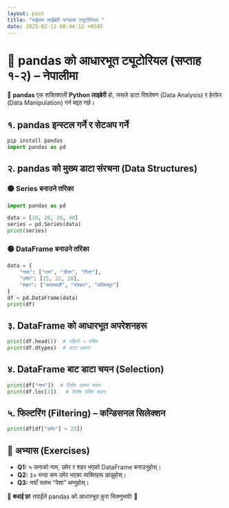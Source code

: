 ```yaml
---
layout: post
title: "पाईथन लाईब्रेरी पान्डास ट्युटोरियल "
date: 2025-02-12 08:44:12 +0545
---
```


# 📌 pandas को आधारभूत ट्यूटोरियल (सप्ताह १-२) – नेपालीमा  
🚀 **pandas** एक शक्तिशाली **Python लाइब्रेरी** हो, जसले डाटा विश्लेषण (Data Analysis) र हेरफेर (Data Manipulation) गर्न मद्दत गर्छ।  

## १. pandas इन्स्टल गर्ने र सेटअप गर्ने  
```python
pip install pandas
import pandas as pd
```

## २. pandas को मुख्य डाटा संरचना (Data Structures)  
### 🟢 Series बनाउने तरिका  
```python
import pandas as pd

data = [10, 20, 30, 40]
series = pd.Series(data)
print(series)
```

### 🟢 DataFrame बनाउने तरिका  
```python
data = {
    "नाम": ["राम", "सीता", "गिता"],
    "उमेर": [25, 22, 28],
    "शहर": ["काठमाडौं", "पोखरा", "ललितपुर"]
}
df = pd.DataFrame(data)
print(df)
```

## ३. DataFrame को आधारभूत अपरेशनहरू  
```python
print(df.head())  # पहिलो ५ पंक्ति
print(df.dtypes)  # डाटा प्रकार
```

## ४. DataFrame बाट डाटा चयन (Selection)  
```python
print(df["नाम"])  # विशेष स्तम्भ चयन
print(df.loc[1])   # विशेष पंक्ति चयन
```

## ५. फिल्टरिंग (Filtering) – कन्डिसनल सिलेक्शन  
```python
print(df[df["उमेर"] > 25])
```

## 🎯 अभ्यास (Exercises)  
- **Q1:** ५ जनाको नाम, उमेर र शहर भएको DataFrame बनाउनुहोस्।  
- **Q2:** ३० भन्दा कम उमेर भएका व्यक्तिहरू छान्नुहोस्।  
- **Q3:** नयाँ स्तम्भ "पेशा" थप्नुहोस्।  

🎉 **बधाई छ!** तपाईंले pandas को आधारभूत कुरा सिक्नुभयो! 🚀

